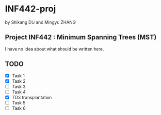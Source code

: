 INF442-proj
===========
by Shikang DU and Mingyu ZHANG

Project INF442 : Minimum Spanning Trees (MST)
---------------------------------------------
I have no idea about what should be written here. 


TODO
----
- [x] Task 1
- [x] Task 2
- [ ] Task 3
- [ ] Task 4
- [x] TD3 transplantation
- [ ]	Task 5
- [ ] Task 6